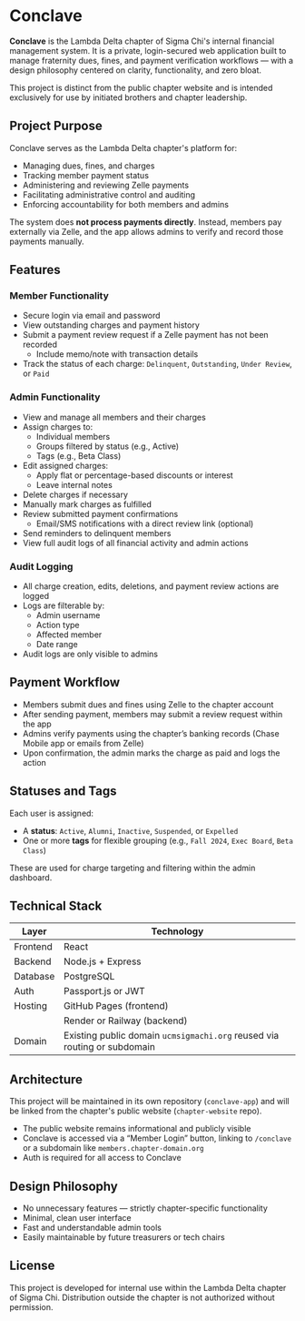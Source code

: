 # Conclave

**Conclave** is the Lambda Delta chapter of Sigma Chi's internal financial management system. It is a private, login-secured web application built to manage fraternity dues, fines, and payment verification workflows — with a design philosophy centered on clarity, functionality, and zero bloat.

This project is distinct from the public chapter website and is intended exclusively for use by initiated brothers and chapter leadership.

## Project Purpose

Conclave serves as the Lambda Delta chapter's platform for:
- Managing dues, fines, and charges
- Tracking member payment status
- Administering and reviewing Zelle payments
- Facilitating administrative control and auditing
- Enforcing accountability for both members and admins

The system does **not process payments directly**. Instead, members pay externally via Zelle, and the app allows admins to verify and record those payments manually.

## Features

### Member Functionality
- Secure login via email and password
- View outstanding charges and payment history
- Submit a payment review request if a Zelle payment has not been recorded
  - Include memo/note with transaction details
- Track the status of each charge: `Delinquent`, `Outstanding`, `Under Review`, or `Paid`

### Admin Functionality
- View and manage all members and their charges
- Assign charges to:
  - Individual members
  - Groups filtered by status (e.g., Active)
  - Tags (e.g., Beta Class)
- Edit assigned charges:
  - Apply flat or percentage-based discounts or interest
  - Leave internal notes
- Delete charges if necessary
- Manually mark charges as fulfilled
- Review submitted payment confirmations
  - Email/SMS notifications with a direct review link (optional)
- Send reminders to delinquent members
- View full audit logs of all financial activity and admin actions

### Audit Logging
- All charge creation, edits, deletions, and payment review actions are logged
- Logs are filterable by:
  - Admin username
  - Action type
  - Affected member
  - Date range
- Audit logs are only visible to admins

## Payment Workflow

- Members submit dues and fines using Zelle to the chapter account
- After sending payment, members may submit a review request within the app
- Admins verify payments using the chapter’s banking records (Chase Mobile app or emails from Zelle)
- Upon confirmation, the admin marks the charge as paid and logs the action

## Statuses and Tags

Each user is assigned:
- A **status**: `Active`, `Alumni`, `Inactive`, `Suspended`, or `Expelled`
- One or more **tags** for flexible grouping (e.g., `Fall 2024`, `Exec Board`, `Beta Class`)

These are used for charge targeting and filtering within the admin dashboard.

## Technical Stack

| Layer     | Technology              |
|-----------|-------------------------|
| Frontend  | React                   |
| Backend   | Node.js + Express       |
| Database  | PostgreSQL              |
| Auth      | Passport.js or JWT      |
| Hosting   | GitHub Pages (frontend) |
|           | Render or Railway (backend) |
| Domain    | Existing public domain `ucmsigmachi.org` reused via routing or subdomain |

## Architecture

This project will be maintained in its own repository (`conclave-app`) and will be linked from the chapter's public website (`chapter-website` repo).

- The public website remains informational and publicly visible
- Conclave is accessed via a “Member Login” button, linking to `/conclave` or a subdomain like `members.chapter-domain.org`
- Auth is required for all access to Conclave

## Design Philosophy

- No unnecessary features — strictly chapter-specific functionality
- Minimal, clean user interface
- Fast and understandable admin tools
- Easily maintainable by future treasurers or tech chairs

## License

This project is developed for internal use within the Lambda Delta chapter of Sigma Chi. Distribution outside the chapter is not authorized without permission.
